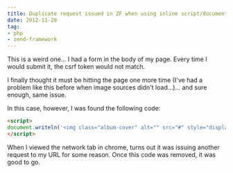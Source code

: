 ```yaml
---
title: Duplicate request issued in ZF when using inline script/document.writeln in view
date: 2012-11-20
tag:
- php
- zend-framework
---
```

This is a weird one...  I had a form in the body of my page.  Every time I would submit it, the csrf token would not match.  

<!--more-->

I finally thought it must be hitting the page one more time (I've had a problem like this before when image sources didn't load...)... and sure enough, same issue.

In this case, however, I was found the following code:

```html
<script>
document.writeln('<img class="album-cover" alt="" src="#" style="display:none;" />');
</script>
```

When I viewed the network tab in chrome, turns out it was issuing another request to my URL for some reason.  Once this code was removed, it was good to go.
